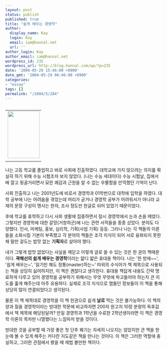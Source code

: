 ```yaml
---
layout: post
status: publish
published: true
title: "쉽게 배우는 경영학"
author:
  display_name: Kay
  login: Kay
  email: iam@hannal.net
  url: ''
author_login: Kay
author_email: iam@hannal.net
wordpress_id: 235
wordpress_url: http://blog.hannal.com/wp/?p=235
date: '2004-05-29 15:46:00 +0900'
date_gmt: '2004-05-29 06:46:00 +0900'
categories:
- "essay"
tags: []
permalink: "/2004/5/284"
---
```

<table align="left">
<tr>
<td style="padding-right:5"><center><img src="http://blog.hannal.com/tt-attach/0529/040529031945601893/389529.gif" width="102" height="150"></center></td>
</tr>
<tr>
<td class="centerphoto"> </td>
</tr>
</table>
<p>나는 고등 학교를 졸업하고 바로 사회에 진출하였다. 대학교에 가지 않으려는 의지를 확실히 하기 위해 수능 시험조차 보지 않았다. (나는 수능 세대이다) 수능 시험날, 집에서 배 깔고 뒹굴거리면서 묘한 쾌감과 근원을 알 수 없는 우쭐함을 만끽했던 기억이 난다.</p>
<p>사회 진출하고 나는 2001년도에 비로서 경영학과 01학번으로 대학에 입학을 하였다. 대학 공부에 나는 어려움을 겪었는데 머리가 굳거나 경영학 공부가 어려워서가 아니라 교재의 문장 구성이 명사는 한자, 조사 정도만 한글로 되어 있었기 때문이었다.</p>
<p>후에 학교를 휴학하고 다시 사회 생활에 집중하면서 잠시 경영학에서 눈과 손을 떼었다. 그렇지만 경영학에 대한 갈망(거창하군)에 나는 관련 서적들을 종종 샀었다. 분야도 다양했다. 인사, 마케팅, 홍보, 심리학, 기획(사업 기획) 등등. 그러나 나는 각 책들의 이론들을 소화시킬 기본이 부족했고 각 분야의 책들은 조각 지식이 되어 서로 융화되지 못한채 말만 겉도는 밥맛 없는 <b>기획자</b>로 살아야 했다.</p>
<p>내가 그렇게 밥맛 없었다는 사실을 깨닫고 이렇게 글로 쓸 수 있는 것은 한 권의 책때문이다. <b>곽해선의 쉽게 배우는 경영학</b>이라는 얇디 얇은 휴대용 책이다. 나는 '한 방에~~', '쉽게 배우는~', '읽기만 해도 정통(master)하는~' 따위의 수식어가 책 제목으로 사용되는 책을 상당히 싫어하지만, 이 책은 괜찮다고 생각한다. 휴대용 책답게 내용도 간략 명료하게 다루고 있어 경영학을 공부하기 위해서는 무엇 무엇에 파고들어야 하는지 큰 지도를 훑게 해주는데 아주 유용하다. 실제로 조각 지식으로 맴돌던 정보들이 이 책을 통해 상당히 많이 연결되었다고 생각된다.</p>
<p>물론 이 책 제목대로 경영학을 이 책 한권으로 쉽게 <b>날로</b> 먹는 것은 불가능하다. 이 책의 양과 질을 경영학이라는 방대한 학문에 비교하자면 200자 원고지 10장 분량의 독후감에서 책 제목에 해당된달까? 만일 경영학과 1학년을 수료한 2학년생이라면 이 책은 경영학 이론의 목차만 나열했다는 느낌마저 받을 것이다.</p>
<p>방대한 것을 공부할 때 가장 좋은 첫 단추 꿰기는 자세히 나오지는 않았지만 큰 맥을 한 눈에 볼 수 있게 해주는 커다란 지도같은 책을 만나는 것이다. 이 책은 그러한 역할에 충실하고, 그러한 관점에서 봤을 때 제법 볼만한 책이다.</p>
